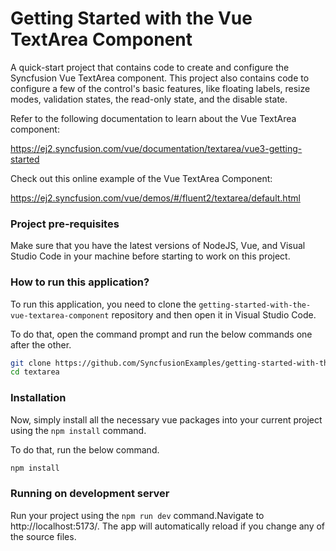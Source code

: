 # Getting Started with the Vue TextArea Component
A quick-start project that contains code to create and configure the Syncfusion Vue TextArea component. This project also contains code to configure a few of the control's basic features, like floating labels, resize modes, validation states, the read-only state, and the disable state.
 
Refer to the following documentation to learn about the Vue TextArea component:

https://ej2.syncfusion.com/vue/documentation/textarea/vue3-getting-started

Check out this online example of the Vue TextArea Component:

https://ej2.syncfusion.com/vue/demos/#/fluent2/textarea/default.html

### Project pre-requisites
Make sure that you have the latest versions of NodeJS, Vue, and Visual Studio Code in your machine before starting to work on this project.

### How to run this application?
To run this application, you need to clone the `getting-started-with-the-vue-textarea-component` repository and then open it in Visual Studio Code. 

To do that, open the command prompt and run the below commands one after the other.

```bash
git clone https://github.com/SyncfusionExamples/getting-started-with-the-vue-textarea-component/ textarea
cd textarea
```
### Installation
Now, simply install all the necessary vue packages into your current project using the `npm install` command.

To do that, run the below command.

```bash
npm install
```
### Running on development server

Run your project using the `npm run dev` command.Navigate to http://localhost:5173/. The app will automatically reload if you change any of the source files.

